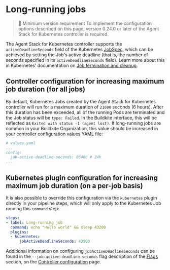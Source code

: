 # Long-running jobs

> 📘 Minimum version requirement
> To implement the configuration options described on this page, version 0.24.0 or later of the Agent Stack for Kubernetes controller is required.

The Agent Stack for Kubernetes controller supports the `activeDeadlineSeconds` field of the Kubernetes [JobSpec](https://kubernetes.io/docs/reference/kubernetes-api/workload-resources/job-v1/#JobSpec), which can be achieved by setting the Job's active deadline (that is, the number of seconds specified in its `activeDeadlineSeconds` field). Learn more about this in Kubernetes' documentation on [Job termination and cleanup](https://kubernetes.io/docs/concepts/workloads/controllers/job/#job-termination-and-cleanup).

## Controller configuration for increasing maximum job duration (for all jobs)

By default, Kubernetes Jobs created by the Agent Stack for Kubernetes controller will run for a maximum duration of `21600` seconds (6 hours). After this duration has been exceeded, all of the running Pods are terminated and the Job status will be `type: Failed`. In the Buildkite interface, this will be reflected as `Exited with status -1 (agent lost)`. If long-running jobs are common in your Buildkite Organization, this value should be increased in your controller configuration values YAML file:

```yaml
# values.yaml
...
config:
  job-active-deadline-seconds: 86400 # 24h
...
```

## Kubernetes plugin configuration for increasing maximum job duration (on a per-job basis)

It is also possible to override this configuration via the `kubernetes` plugin directly in your pipeline steps, which will only apply to the Kubernetes Job running this `command` step:

```yaml
steps:
- label: Long-running job
  command: echo "Hello world" && sleep 43200
  plugins:
  - kubernetes:
      jobActiveDeadlineSeconds: 43500
```

Additional information on configuring `jobActiveDeadlineSeconds` can be found in the `--job-active-deadline-seconds` flag description of the [Flags](/docs/agent/v3/agent-stack-k8s/controller-configuration#flags) section, on the [Controller configuration](/docs/agent/v3/agent-stack-k8s/controller-configuration) page.
